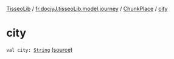 [TisseoLib](../../index.md) / [fr.docjyJ.tisseoLib.model.journey](../index.md) / [ChunkPlace](index.md) / [city](./city.md)

# city

`val city: `[`String`](https://kotlinlang.org/api/latest/jvm/stdlib/kotlin/-string/index.html) [(source)](https://github.com/docjyJ/TisseoLib/tree/master/src/main/kotlin/fr/docjyJ/tisseoLib/model/journey/ChunkPlace.kt#L4)